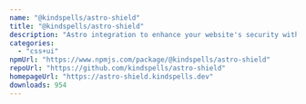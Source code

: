 ```yaml
---
name: "@kindspells/astro-shield"
title: "@kindspells/astro-shield"
description: "Astro integration to enhance your website's security with SubResource Integrity hashes, Content-Security-Policy headers, and other techniques."
categories:
  - "css+ui"
npmUrl: "https://www.npmjs.com/package/@kindspells/astro-shield"
repoUrl: "https://github.com/kindspells/astro-shield"
homepageUrl: "https://astro-shield.kindspells.dev"
downloads: 954
---
```

